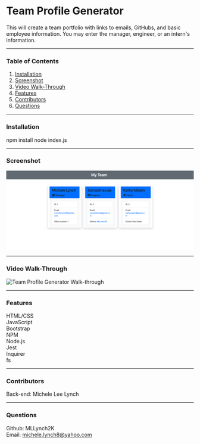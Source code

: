 # Team Profile Generator
This will create a team portfolio with links to emails, GitHubs, and basic employee information. You may enter the manager, engineer, or an intern's information.

***
### Table of Contents  
1. [Installation]()
2. [Screenshot]()
3. [Video Walk-Through]()
4. [Features]()
5. [Contributors]()
6. [Questions]()  

***
### Installation    
npm install
node index.js

***
### Screenshot  
![Sample Team Profile HTML](images/samplehtml.png)

***
### Video Walk-Through   
![Team Profile Generator Walk-through](https://drive.google.com/file/d/1oVVFSbOe3KkbexyI07H8stAT3A-qwXTx/view)

***
### Features  
HTML/CSS  
JavaScript  
Bootstrap     
NPM    
Node.js   
Jest   
Inquirer  
fs  

***
### Contributors  
Back-end: Michele Lee Lynch

***
### Questions  
Github: MLLynch2K  
Email: michele.lynch8@yahoo.com
